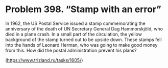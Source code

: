 # Problem 398. “Stamp with an error”

In 1962, the US Postal Service issued a stamp commemorating the anniversary of the death of UN Secretary General Dag Hammorskjöld, who died in a plane crash. In a small part of the circulation, the yellow background of the stamp turned out to be upside down. These stamps fell into the hands of Leonard Herman, who was going to make good money from this. How did the postal administration prevent his plans?

(https://www.trizland.ru/tasks/1605/)